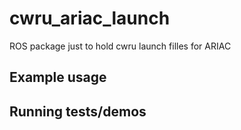 # cwru_ariac_launch

ROS package just to hold cwru launch filles for  ARIAC

## Example usage

## Running tests/demos
    

